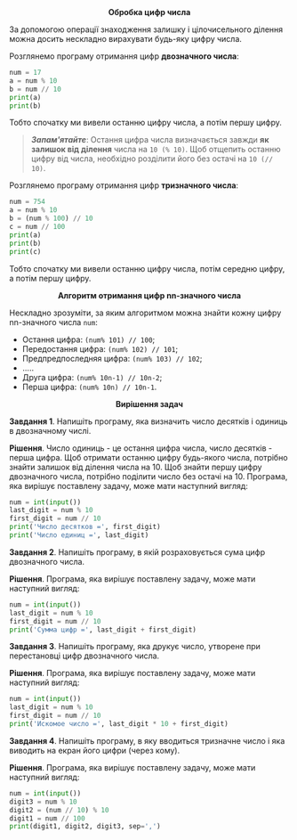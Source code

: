 <div align="center"><strong>Обробка цифр числа</strong></div>

За допомогою операції знаходження залишку і цілочисельного ділення можна досить нескладно вирахувати будь-яку цифру числа.

Розглянемо програму отримання цифр **двозначного числа**:
```python
num = 17
a = num % 10
b = num // 10
print(a)
print(b)
```
Тобто спочатку ми вивели останню цифру числа, а потім першу цифру.

> <b><i>Запам'ятайте</i></b>: Остання цифра числа визначається завжди **як залишок від ділення** числа на `10 (% 10)`. Щоб отщепить останню цифру від числа, необхідно розділити його без остачі на `10 (// 10)`.

Розглянемо програму отримання цифр **тризначного числа**:
```python
num = 754
a = num % 10
b = (num % 100) // 10
c = num // 100
print(a)
print(b)
print(c)
```
Тобто спочатку ми вивели останню цифру числа, потім середню цифру, а потім першу цифру.

<div align="center"><strong>Алгоритм отримання цифр nn-значного числа</strong></div>

Нескладно зрозуміти, за яким алгоритмом можна знайти кожну цифру nn-значного числа `num`:

* Остання цифра: `(num% 101) // 100`;
* Передостання цифра: `(num% 102) // 101`;
* Предпредпоследняя цифра: `(num% 103) // 102`;
* .....
* Друга цифра: `(num% 10n-1) // 10n-2`;
* Перша цифра: `(num% 10n) // 10n-1`.

<div align="center"><strong>Вирішення задач</strong></div>

**Завдання 1**. Напишіть програму, яка визначить число десятків і одиниць в двозначному числі.

**Рішення**. Число одиниць - це остання цифра числа, число десятків - перша цифра. Щоб отримати останню цифру будь-якого числа, потрібно знайти залишок від ділення числа на 10. Щоб знайти першу цифру двозначного числа, потрібно поділити число без остачі на 10. Програма, яка вирішує поставлену задачу, може мати наступний вигляд:
```python
num = int(input())
last_digit = num % 10
first_digit = num // 10
print('Число десятков =', first_digit)
print('Число единиц =', last_digit)
```
**Завдання 2**. Напишіть програму, в якій розраховується сума цифр двозначного числа.

**Рішення**. Програма, яка вирішує поставлену задачу, може мати наступний вигляд:
```python
num = int(input())
last_digit = num % 10
first_digit = num // 10
print('Сумма цифр =', last_digit + first_digit)
```
**Завдання 3**. Напишіть програму, яка друкує число, утворене при перестановці цифр двозначного числа.

**Рішення**. Програма, яка вирішує поставлену задачу, може мати наступний вигляд:
```python
num = int(input())
last_digit = num % 10
first_digit = num // 10
print('Искомое число =', last_digit * 10 + first_digit)
```
**Завдання 4**. Напишіть програму, в яку вводиться тризначне число і яка виводить на екран його цифри (через кому).

**Рішення**. Програма, яка вирішує поставлену задачу, може мати наступний вигляд:
```python
num = int(input())
digit3 = num % 10
digit2 = (num // 10) % 10
digit1 = num // 100
print(digit1, digit2, digit3, sep=',')
```
